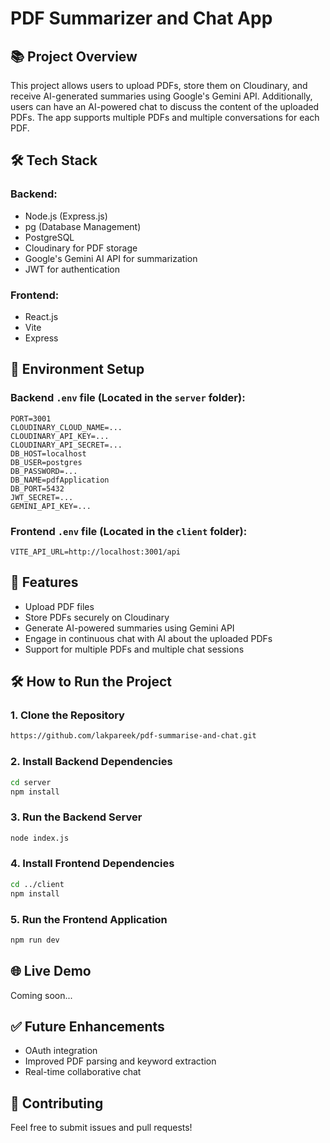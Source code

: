 # PDF Summarizer and Chat App

## 📚 Project Overview
This project allows users to upload PDFs, store them on Cloudinary, and receive AI-generated summaries using Google's Gemini API. Additionally, users can have an AI-powered chat to discuss the content of the uploaded PDFs. The app supports multiple PDFs and multiple conversations for each PDF.

## 🛠️ Tech Stack
### Backend:
- Node.js (Express.js)
- pg (Database Management)
- PostgreSQL
- Cloudinary for PDF storage
- Google's Gemini AI API for summarization
- JWT for authentication

### Frontend:
- React.js
- Vite
- Express

## 🌱 Environment Setup

### Backend `.env` file (Located in the `server` folder):
```env
PORT=3001
CLOUDINARY_CLOUD_NAME=...
CLOUDINARY_API_KEY=...
CLOUDINARY_API_SECRET=...
DB_HOST=localhost
DB_USER=postgres
DB_PASSWORD=...
DB_NAME=pdfApplication
DB_PORT=5432
JWT_SECRET=...
GEMINI_API_KEY=...
```

### Frontend `.env` file (Located in the `client` folder):
```env
VITE_API_URL=http://localhost:3001/api
```

## 🚀 Features
- Upload PDF files
- Store PDFs securely on Cloudinary
- Generate AI-powered summaries using Gemini API
- Engage in continuous chat with AI about the uploaded PDFs
- Support for multiple PDFs and multiple chat sessions

## 🛠️ How to Run the Project

### 1. Clone the Repository
```bash
https://github.com/lakpareek/pdf-summarise-and-chat.git
```

### 2. Install Backend Dependencies
```bash
cd server
npm install
```

### 3. Run the Backend Server
```bash
node index.js
```

### 4. Install Frontend Dependencies
```bash
cd ../client
npm install
```

### 5. Run the Frontend Application
```bash
npm run dev
```


## 🌐 Live Demo
Coming soon...

## ✅ Future Enhancements
- OAuth integration
- Improved PDF parsing and keyword extraction
- Real-time collaborative chat

## 🤝 Contributing
Feel free to submit issues and pull requests!

